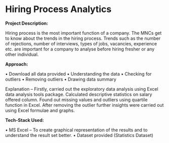 # Hiring Process Analytics

**Project Description:**

Hiring process is the most important function of a company. The MNCs get to know about the
trends in the hiring process. Trends such as the number of rejections, number of interviews,
types of jobs, vacancies, experience etc. are important for a company to analyse before hiring
fresher or any other individual.

**Approach:**

• Download all data provided
• Understanding the data
• Checking for outliers
• Removing outliers
• Drawing data summary

Explanation – Firstly, carried out the exploratory data analysis using Excel data analysis
tools package. Calculated descriptive statistics on salary offered column. Found out missing
values and outliers using quartile function in Excel. After removing the outlier further insights
were carried out using Excel formulae and graphs.

**Tech-Stack Used:**

• MS Excel – To create graphical representation of the results and to understand the
result set better.
• Dataset provided (Statistics Dataset)
